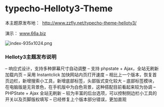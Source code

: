 # typecho-Helloty3-Theme

本主题原发布地：  http://www.zzfly.net/typecho-theme-helloty3/

演示： www.66a.biz

<img src="https://ooo.0o0.ooo/2017/08/08/59889376c5b65.png" alt="index-935x1024.png" title="index-935x1024.png" />

### Helloty3主题发布说明

– 响应式设计，支持多种屏幕尺寸自动调整
– 支持 phpstate + Ajax，全站无刷新加载内页
– 采用 Instantclick 加快网站内页打开速度
– 相比上一个版本，恢复首页边栏，新增搜索小工具，新增底部标签，头部版式变化较大
– 底部标签模块，在电脑版是无背景色，在手机版中为白色背景，这种搭配目前看起来较为协调
– PHPState + Ajax 全站无刷新
– 较为丰富的后台选项，可以控制侧边栏小工具的开关以及页脚版权填写
– 已经修复上个版本部分错误，更加直观
